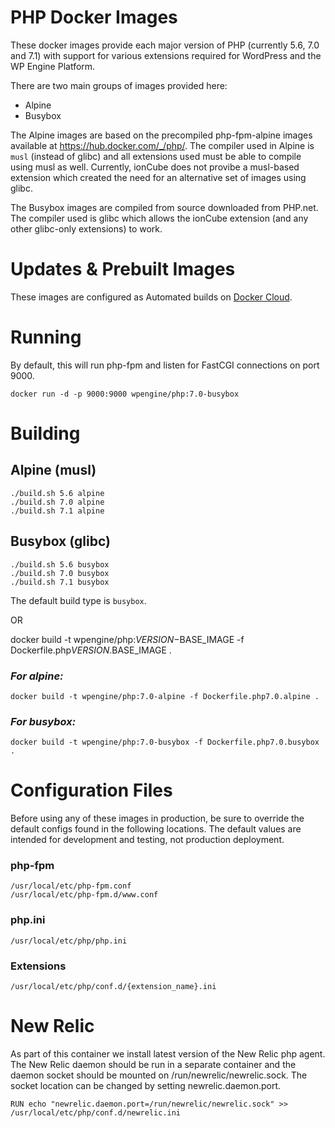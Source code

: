 # PHP Docker Images

These docker images provide each major version of PHP (currently 5.6, 7.0 and 7.1) with support for various extensions required for WordPress and the WP Engine Platform.

There are two main groups of images provided here:
 - Alpine
 - Busybox

The Alpine images are based on the precompiled php-fpm-alpine images available at https://hub.docker.com/_/php/. The compiler used in Alpine is `musl` (instead of glibc) and all extensions used must be able to compile using musl as well. Currently, ionCube does not provibe a musl-based extension which created the need for an alternative set of images using glibc.

The Busybox images are compiled from source downloaded from PHP.net. The compiler used is glibc which allows the ionCube extension (and any other glibc-only extensions) to work.

# Updates & Prebuilt Images

These images are configured as Automated builds on [Docker Cloud](https://cloud.docker.com/app/wpengine/repository/docker/wpengine/php).

# Running

By default, this will run php-fpm and listen for FastCGI connections on port 9000.

    docker run -d -p 9000:9000 wpengine/php:7.0-busybox

# Building

## Alpine (musl)
    ./build.sh 5.6 alpine
    ./build.sh 7.0 alpine
    ./build.sh 7.1 alpine
## Busybox (glibc)
    ./build.sh 5.6 busybox
    ./build.sh 7.0 busybox
    ./build.sh 7.1 busybox

The default build type is `busybox`.

OR 

docker build -t wpengine/php:$VERSION-$BASE_IMAGE -f Dockerfile.php$VERSION.$BASE_IMAGE .

### _For alpine:_

    docker build -t wpengine/php:7.0-alpine -f Dockerfile.php7.0.alpine .

### _For busybox:_

    docker build -t wpengine/php:7.0-busybox -f Dockerfile.php7.0.busybox .

# Configuration Files

Before using any of these images in production, be sure to override the default configs found in the following locations. The default values are intended for development and testing, not production deployment.

### php-fpm
```
/usr/local/etc/php-fpm.conf
/usr/local/etc/php-fpm.d/www.conf
```
### php.ini
```
/usr/local/etc/php/php.ini
```
### Extensions
```
/usr/local/etc/php/conf.d/{extension_name}.ini
```

# New Relic

As part of this container we install latest version of the New Relic php agent. The New Relic daemon should be run in a separate container and the daemon socket should be mounted on /run/newrelic/newrelic.sock.  The socket location can be changed by setting newrelic.daemon.port.

```
RUN echo "newrelic.daemon.port=/run/newrelic/newrelic.sock" >> /usr/local/etc/php/conf.d/newrelic.ini
```

